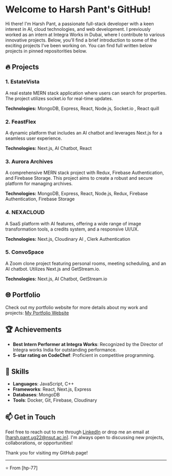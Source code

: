 # Welcome to Harsh Pant's GitHub!

Hi there! I'm Harsh Pant, a passionate full-stack developer with a keen interest in AI, cloud technologies, and web development. I previously worked as an intern at Integra Works in Dubai, where I contribute to various innovative projects. Below, you'll find a brief introduction to some of the exciting projects I've been working on. You can find full written below projects in pinned repositorities below.

## 🔥 Projects

### 1. EstateVista
A real estate MERN stack application where users can search for properties. The project utilizes socket.io for real-time updates.

**Technologies:** MongoDB, Express, React, Node.js, Socket.io , React quill

### 2. FeastFlex
A dynamic platform that includes an AI chatbot and leverages Next.js for a seamless user experience.

**Technologies:** Next.js, AI Chatbot, React

### 3. Aurora Archives
A comprehensive MERN stack project with Redux, Firebase Authentication, and Firebase Storage. This project aims to create a robust and secure platform for managing archives.

**Technologies:** MongoDB, Express, React, Node.js, Redux, Firebase Authentication, Firebase Storage

### 4. NEXACLOUD
A SaaS platform with AI features, offering a wide range of image transformation tools, a credits system, and a responsive UI/UX.

**Technologies:** Next.js, Cloudinary AI , Clerk Authentication

### 5. ConvoSpace
A Zoom clone project featuring personal rooms, meeting scheduling, and an AI chatbot. Utilizes Next.js and GetStream.io.

**Technologies:** Next.js, AI Chatbot, GetStream.io

## 🌐 Portfolio
Check out my portfolio website for more details about my work and projects: [My Portfolio Website](https://harshpant-iota.vercel.app/)

## 🏆 Achievements
- **Best Intern Performer at Integra Works**: Recognized by the Director of Integra works India for outstanding performance.
- **5-star rating on CodeChef**: Proficient in competitive programming.

## 🔧 Skills
- **Languages**: JavaScript, C++
- **Frameworks**: React, Next.js, Express
- **Databases**: MongoDB
- **Tools**: Docker, Git, Firebase, Cloudinary

## 📫 Get in Touch
Feel free to reach out to me through [LinkedIn](https://www.linkedin.com/in/harsh-pant-709635264/) or drop me an email at [harsh.pant.ug22@nsut.ac.in]. I'm always open to discussing new projects, collaborations, or opportunities!

Thank you for visiting my GitHub page!

---

⭐️ From [hp-77]

